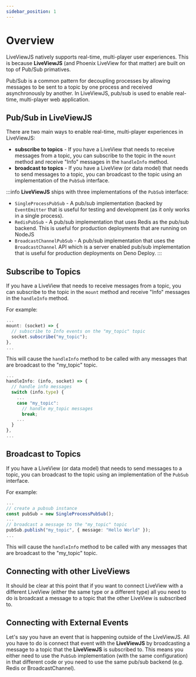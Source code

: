 ```yaml
---
sidebar_position: 1
---
```


# Overview

LiveViewJS natively supports real-time, multi-player user experiences.  This is because **LiveViewJS** (and Phoenix LiveView for that matter) are built on top of Pub/Sub primatives.  

Pub/Sub is a common pattern for decoupling processes by allowing messages to be sent to a topic by one process and received asynchronously by another.  In LiveViewJS, pub/sub is used to enable real-time, multi-player web application.

## Pub/Sub in LiveViewJS
There are two main ways to enable real-time, multi-player experiences in LiveViewJS:
* **subscribe to topics** - If you have a LiveView that needs to receive messages from a topic, you can subscribe to the topic in the `mount` method and receive "Info" messages in the `handleInfo` method.
* **broadcast to topics** - If you have a LiveView (or data model) that needs to send messages to a topic, you can broadcast to the topic using an implementation of the `PubSub` interface.

:::info
  **LiveViewJS** ships with three implementations of the `PubSub` interface:
  * `SingleProcessPubSub` - A pub/sub implementation (backed by `EventEmitter` that is useful for testing and development (as it only works in a single process).
  * `RedisPubSub` - A pub/sub implementation that uses Redis as the pub/sub backend. This is useful for production deployments that are running on NodeJS
  * `BroadcastChannelPubSub` - A pub/sub implementation that uses the `BroadcastChannel` API which is a server enabled pub/sub implementation that is useful for production deployments on Deno Deploy.
:::

## Subscribe to Topics
If you have a LiveView that needs to receive messages from a topic, you can subscribe to the topic in the `mount` method and receive "Info" messages in the `handleInfo` method.

For example:
  
```ts
...
mount: (socket) => {
  // subscribe to Info events on the "my_topic" topic
  socket.subscribe("my_topic");
},
...
```

This will cause the `handleInfo` method to be called with any messages that are broadcast to the "my_topic" topic.

```ts
...
handleInfo: (info, socket) => {
  // handle info messages
  switch (info.type) {
    ...
    case "my_topic":
      // handle my_topic messages
      break;
    ...
  }
},
...
```

## Broadcast to Topics
If you have a LiveView (or data model) that needs to send messages to a topic, you can broadcast to the topic using an implementation of the `PubSub` interface.

For example:
  
```ts
...
// create a pubsub instance
const pubSub = new SingleProcessPubSub();
...
// broadcast a message to the "my_topic" topic
pubSub.publish("my_topic", { message: "Hello World" });
...
```

This will cause the `handleInfo` method to be called with any messages that are broadcast to the "my_topic" topic.

## Connecting with other LiveViews
It should be clear at this point that if you want to connect  LiveView with a different LiveView (either the same type or a different type) all you need to do is broadcast a message to a topic that the other LiveView is subscribed to.

## Connecting with External Events
Let's say you have an event that is happening outside of the LiveViewJS.  All you have to do is connect that event with the **LiveViewJS** by broadcasting a message to a topic that the **LiveViewJS** is subscribed to.  This means you either need to use the `PubSub` implementation (with the same configuration) in that different code or you need to use the same pub/sub backend (e.g. Redis or BroadcastChannel).
